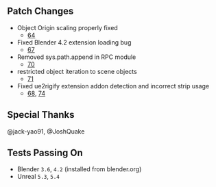 ## Patch Changes
* Object Origin scaling properly fixed
  * [64](https://github.com/poly-hammer/BlenderTools/pull/64)
* Fixed Blender 4.2 extension loading bug
  * [67](https://github.com/poly-hammer/BlenderTools/pull/67)
* Removed sys.path.append in RPC module
  * [70](https://github.com/poly-hammer/BlenderTools/pull/70)
* restricted object iteration to scene objects
  * [71](https://github.com/poly-hammer/BlenderTools/pull/71)
* Fixed ue2rigify extension addon detection and incorrect strip usage
  * [68](https://github.com/poly-hammer/BlenderTools/pull/68), [74](https://github.com/poly-hammer/BlenderTools/pull/74)


## Special Thanks
@jack-yao91, @JoshQuake

## Tests Passing On
* Blender `3.6`, `4.2` (installed from blender.org)
* Unreal `5.3`, `5.4`